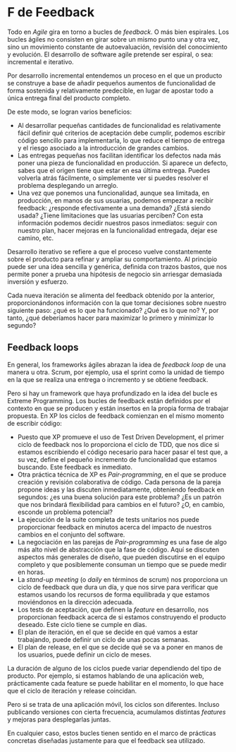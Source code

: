 # F de Feedback

Todo en _Agile_ gira en torno a bucles de _feedback_. O más bien espirales. Los bucles ágiles no consisten en girar sobre un mismo punto una y otra vez, sino un movimiento constante de autoevaluación, revisión del conocimiento y evolución. El desarrollo de software agile pretende ser espiral, o sea: incremental e iterativo.

Por desarrollo incremental entendemos un proceso en el que un producto se construye a base de añadir pequeños aumentos de funcionalidad de forma sostenida y relativamente predecible, en lugar de apostar todo a única entrega final del producto completo.

De este modo, se logran varios beneficios:

* Al desarrollar pequeñas cantidades de funcionalidad es relativamente fácil definir qué criterios de aceptación debe cumplir, podemos escribir código sencillo para implementarla, lo que reduce el tiempo de entrega y el riesgo asociado a la introducción de grandes cambios.
* Las entregas pequeñas nos facilitan identificar los defectos nada más poner una pieza de funcionalidad en producción. Si aparece un defecto, sabes que el origen tiene que estar en esa última entrega. Puedes volverla atrás fácilmente, o simplemente ver si puedes resolver el problema desplegando un arreglo.
* Una vez que ponemos una funcionalidad, aunque sea limitada, en producción, en manos de sus usuarias, podemos empezar a recibir feedback: ¿responde efectivamente a una demanda? ¿Está siendo usada? ¿Tiene limitaciones que las usuarias perciben? Con esta información podemos decidir nuestros pasos inmediatos: seguir con nuestro plan, hacer mejoras en la funcionalidad entregada, dejar ese camino, etc.

Desarrollo iterativo se refiere a que el proceso vuelve constantemente sobre el producto para refinar y ampliar su comportamiento. Al principio puede ser una idea sencilla y genérica, definida con trazos bastos, que nos permite poner a prueba una hipótesis de negocio sin arriesgar demasiada inversión y esfuerzo.

Cada nueva iteración se alimenta del feedback obtenido por la anterior, proporcionándonos información con la que tomar decisiones sobre nuestro siguiente paso: ¿qué es lo que ha funcionado? ¿Qué es lo que no? Y, por tanto, ¿qué deberíamos hacer para maximizar lo primero y minimizar lo segundo?

## Feedback loops

En general, los frameworks ágiles abrazan la idea de _feedback loop_ de una manera u otra. Scrum, por ejemplo, usa el sprint como la unidad de tiempo en la que se realiza una entrega o incremento y se obtiene feedback.

Pero si hay un framework que haya profundizado en la idea del bucle es Extreme Programming. Los bucles de feedback están definidos por el contexto en que se producen y están insertos en la propia forma de trabajar propuesta. En XP los ciclos de feedback comienzan en el mismo momento de escribir código:

* Puesto que XP promueve el uso de Test Driven Development, el primer ciclo de feedback nos lo proporciona el ciclo de TDD, que nos dice si estamos escribiendo el código necesario para hacer pasar el test que, a su vez, define el pequeño incremento de funcionalidad que estamos buscando. Este feedback es inmediato.
* Otra práctica técnica de XP es _Pair-programming_, en el que se produce creación y revisión colaborativa de código. Cada persona de la pareja propone ideas y las discuten inmediatamente, obteniendo feedback en segundos: ¿es una buena solución para este problema? ¿Es un patrón que nos brindará flexibilidad para cambios en el futuro? ¿O, en cambio, esconde un problema potencial?
* La ejecución de la suite completa de tests unitarios nos puede proporcionar feedback en minutos acerca del impacto de nuestros cambios en el conjunto del software.
* La negociación en las parejas de _Pair-programming_ es una fase de algo más alto nivel de abstracción que la fase de código. Aquí se discuten aspectos más generales de diseño, que pueden discutirse en el equipo completo y que posiblemente consuman un tiempo que se puede medir en horas.
* La _stand-up meeting_ (o _daily_ en términos de scrum) nos proporciona un ciclo de feedback que dura un día, y que nos sirve para verificar que estamos usando los recursos de forma equilibrada y que estamos moviéndonos en la dirección adecuada.
* Los tests de aceptación, que definen la _feature_ en desarrollo, nos proporcionan feedback acerca de si estamos construyendo el producto deseado. Este ciclo tiene se cumple en días.
* El plan de iteración, en el que se decide en qué vamos a estar trabajando, puede definir un ciclo de unas pocas semanas.
* El plan de release, en el que se decide qué se va a poner en manos de los usuarios, puede definir un ciclo de meses.

La duración de alguno de los ciclos puede variar dependiendo del tipo de producto. Por ejemplo, si estamos hablando de una aplicación web, prácticamente cada feature se puede habilitar en el momento, lo que hace que el ciclo de iteración y release coincidan.

Pero si se trata de una aplicación móvil, los ciclos son diferentes. Incluso publicando versiones con cierta frecuencia, acumulamos distintas _features_ y mejoras para desplegarlas juntas.

En cualquier caso, estos bucles tienen sentido en el marco de prácticas concretas diseñadas justamente para que el feedback sea utilizado.

